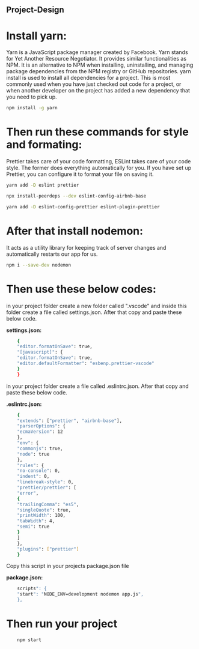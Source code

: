 ## Project-Design

# Install yarn:<br>

<p>Yarn is a JavaScript package manager created by Facebook. Yarn stands for Yet Another Resource Negotiator. It provides similar functionalities as NPM. It is an alternative to NPM when installing, uninstalling, and managing package dependencies from the NPM registry or GitHub repositories. yarn install is used to install all dependencies for a project. This is most commonly used when you have just checked out code for a project, or when another developer on the project has added a new dependency that you need to pick up.</p>

```sh
npm install -g yarn
```

# Then run these commands for style and formating:<br>

<p>Prettier takes care of your code formatting, ESLint takes care of your code style. The former does everything automatically for you. If you have set up Prettier, you can configure it to format your file on saving it.</p>

```sh
yarn add -D eslint prettier
```

```sh
npx install-peerdeps --dev eslint-config-airbnb-base
```

```sh
yarn add -D eslint-config-prettier eslint-plugin-prettier
```

# After that install nodemon: <br>

<p>It acts as a utility library for keeping track of server changes and automatically restarts our app for us.</p>

```sh
npm i --save-dev nodemon
```

# Then use these below codes:

<p>in your project folder create a new folder called ".vscode" and inside this folder create a file called settings.json. After that copy and paste these below code.</p>
<p><b>settings.json:</b></p>

```sh
    {
    "editor.formatOnSave": true,
    "[javascript]": {
    "editor.formatOnSave": true,
    "editor.defaultFormatter": "esbenp.prettier-vscode"
    }
    }
```

<p>in your project folder create a file called .eslintrc.json. After that copy and paste these below code.</p>
<p><b>.eslintrc.json:</b></p>

```sh
    {
    "extends": ["prettier", "airbnb-base"],
    "parserOptions": {
    "ecmaVersion": 12
    },
    "env": {
    "commonjs": true,
    "node": true
    },
    "rules": {
    "no-console": 0,
    "indent": 0,
    "linebreak-style": 0,
    "prettier/prettier": [
    "error",
    {
    "trailingComma": "es5",
    "singleQuote": true,
    "printWidth": 100,
    "tabWidth": 4,
    "semi": true
    }
    ]
    },
    "plugins": ["prettier"]
    }

```

<p>Copy this script in your projects package.json file</p>
<p><b>package.json:</b></p>

```sh
    scripts": {
    "start": "NODE_ENV=development nodemon app.js",
    },
```

# Then run your project

```sh
    npm start
```
